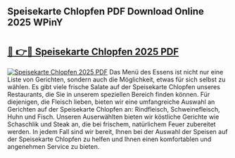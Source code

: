 ## Speisekarte Chlopfen PDF Download Online 2025 WPinY

# <h2><a href="http://gcdksow.nevu.top/?p=Speisekarte+Chlopfen">🔗 👉🔴 Speisekarte Chlopfen 2025 PDF</a></h2>

[![Speisekarte Chlopfen 2025 PDF](https://i.imgur.com/dBaPXMq.png)](http://gcdksow.nevu.top/?p=Speisekarte+Chlopfen)
Das Menü des Essens ist nicht nur eine Liste von Gerichten, sondern auch die Möglichkeit, etwas für sich selbst zu wählen. Es gibt viele frische Salate auf der Speisekarte Chlopfen unseres Restaurants, die Sie in unserem speziellen Bereich finden können. Für diejenigen, die Fleisch lieben, bieten wir eine umfangreiche Auswahl an Gerichten auf der Speisekarte Chlopfen an: Rindfleisch, Schweinefleisch, Huhn und Fisch. Unseren Auserwählten bieten wir köstliche Gerichte wie Schaschlik und Steak an, die bei frischem, natürlichem Feuer zubereitet werden. In jedem Fall sind wir bereit, Ihnen bei der Auswahl der Speisen auf der Speisekarte Chlopfen zu helfen und Ihnen einen komfortablen und angenehmen Service zu bieten.
